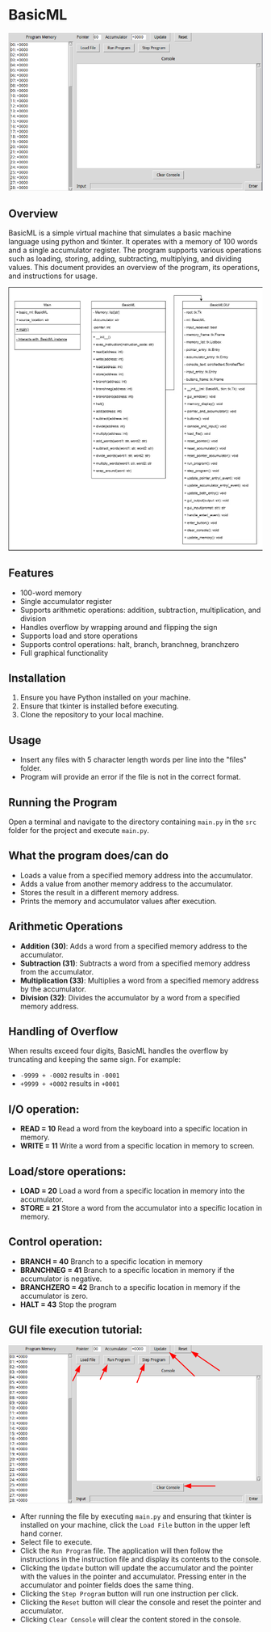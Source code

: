 # BasicML

![Application Screenshot](product_preview.png)

## Overview

BasicML is a simple virtual machine that simulates a basic machine language using python and tkinter. It operates with a memory of 100 words and a single accumulator register. The program supports various operations such as loading, storing, adding, subtracting, multiplying, and dividing values. This document provides an overview of the program, its operations, and instructions for usage.

![Class Definition](class_definition.png)


## Features

- 100-word memory
- Single accumulator register
- Supports arithmetic operations: addition, subtraction, multiplication, and division
- Handles overflow by wrapping around and flipping the sign
- Supports load and store operations
- Supports control operations: halt, branch, branchneg, branchzero
- Full graphical functionality

## Installation

1. Ensure you have Python installed on your machine.
2. Ensure that tkinter is installed before executing.
3. Clone the repository to your local machine.

## Usage

- Insert any files with 5 character length words per line into the "files" folder.
- Program will provide an error if the file is not in the correct format.

## Running the Program

Open a terminal and navigate to the directory containing `main.py` in the `src` folder for the project and execute `main.py`.

## What the program does/can do

- Loads a value from a specified memory address into the accumulator.
- Adds a value from another memory address to the accumulator.
- Stores the result in a different memory address.
- Prints the memory and accumulator values after execution.



## Arithmetic Operations

- **Addition (30)**: Adds a word from a specified memory address to the accumulator.
- **Subtraction (31)**: Subtracts a word from a specified memory address from the accumulator.
- **Multiplication (33)**: Multiplies a word from a specified memory address by the accumulator.
- **Division (32)**: Divides the accumulator by a word from a specified memory address.

## Handling of Overflow

When results exceed four digits, BasicML handles the overflow by truncating and keeping the same sign. For example:

- `-9999 + -0002` results in `-0001`
- `+9999 + +0002` results in `+0001`

## I/O operation:

- **READ = 10** Read a word from the keyboard into a specific location in memory.
- **WRITE = 11** Write a word from a specific location in memory to screen.

## Load/store operations:

- **LOAD = 20** Load a word from a specific location in memory into the accumulator.
- **STORE = 21** Store a word from the accumulator into a specific location in memory.

## Control operation:

- **BRANCH = 40** Branch to a specific location in memory
- **BRANCHNEG = 41** Branch to a specific location in memory if the accumulator is negative.
- **BRANCHZERO = 42** Branch to a specific location in memory if the accumulator is zero.
- **HALT = 43** Stop the program

## GUI file execution tutorial:
![Annotated application screenshot](product_preview_annotated.png)
- After running the file by executing `main.py` and ensuring that tkinter is installed on your machine, click the `Load File` button in the upper left hand corner.
- Select file to execute.
- Click the `Run Program` file. The application will then follow the instructions in the instruction file and display its contents to the console.
- Clicking the `Update` button will update the accumulator and the pointer with the values in the pointer and accumulator. Pressing enter in the accumulator and pointer fields does the same thing.
- Clicking the `Step Program` button will run one instruction per click.
- Clicking the `Reset` button will clear the console and reset the pointer and accumulator.
- Clicking `Clear Console` will clear the content stored in the console.
